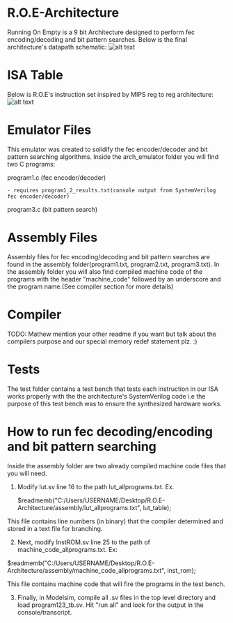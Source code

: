 # R.O.E-Architecture
Running On Empty is a 9 bit Architecture designed to perform fec encoding/decoding and bit pattern searches. Below is the final architecture's datapath schematic:
![alt text](https://raw.githubusercontent.com/tonikhd/R.O.E-Architecture/master/roearchv9.png)

# ISA Table
Below is R.O.E's instruction set inspired by MIPS reg to reg architecture:
![alt text](https://raw.githubusercontent.com/tonikhd/R.O.E-Architecture/master/isatable.PNG)

# Emulator Files
This emulator was created to solidify the fec encoder/decoder and bit pattern searching algorithms. Inside the arch_emulator folder you will find two C programs:
  
  program1.c (fec encoder/decoder)
  
    - requires program1_2_results.txt(console output from SystemVerilog fec encoder/decoder)  
  
  program3.c (bit pattern search)
    
# Assembly Files
Assembly files for fec encoding/decoding and bit pattern searches are found in the assembly folder(program1.txt, program2.txt, program3.txt). In the assembly folder you will also find compiled machine code of the programs with the header "machine_code" followed by an underscore and the program name.(See compiler section for more details)

# Compiler
TODO: Mathew mention your other readme if you want but talk about the compilers purpose and our special memory redef statement plz. :)

# Tests
The test folder contains a test bench that tests each instruction in our ISA works properly with the the architecture's SystemVerilog code i.e the purpose of this test bench was to ensure the synthesized hardware works.

# How to run fec decoding/encoding and bit pattern searching

Inside the assembly folder are two already compiled machine code files that you will need.

1. Modify lut.sv line 16 to the path lut_allprograms.txt. Ex.

     $readmemb("C:/Users/USERNAME/Desktop/R.O.E-Architecture/assembly/lut_allprograms.txt", lut_table);

This file contains line numbers (in binary) that the compiler determined and stored in a text file for branching.

2. Next, modify InstROM.sv line 25 to the path of machine_code_allprograms.txt. Ex:

  $readmemb("C:/Users/USERNAME/Desktop/R.O.E-Architecture/assembly/machine_code_allprograms.txt", inst_rom);

This file contains machine code that will fire the programs in the test bench.

3. Finally, in Modelsim, compile all .sv files in the top level directory and load program123_tb.sv. Hit "run all" and look for the output in the console/transcript.




